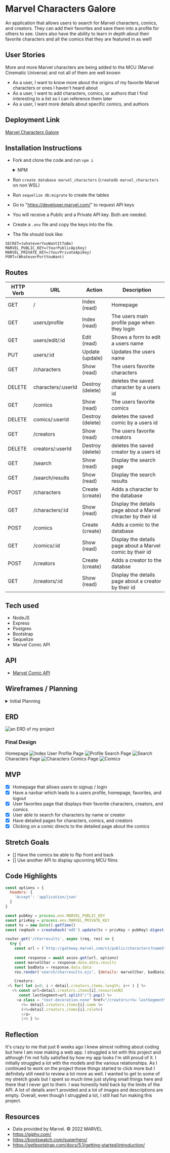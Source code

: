 # Marvel Characters Galore

An application that allows users to search for Marvel characters, comics, and creators. They can add their favorites and save them into a profile for others to see. Users also have the ability to learn in depth about their favorite characters and all the comics that they are featured in as well!

## User Stories
More and more Marvel characters are being added to the MCU (Marvel Cinematic Universe) and not all of them are well known
* As a user, I want to know more about the origins of my favorite Marvel characters or ones I haven't heard about
* As a user, I want to add characters, comics, or authors that I find interesting to a list so I can reference them later
* As a user, I want more details about specific comics, and authors

## Deployment Link
<a href="https://marvel-characters-galore.herokuapp.com/">Marvel Characters Galore</a>

## Installation Instructions
- Fork and clone the code and run `npm i` 
  <details>
    <summary> NPM </summary>
    -axios
    -bcrypt
    -cookie
    -crypto
    -dotenv
    -ejs 
    -expres
    -express-ejs-layouts
    -method-override
    -pg
    -sequelize
    -sequelize-cli

  </details>
- Run `create database marvel_characters` (`createdb marvel_characters` on non WSL)
- Run `sequelize db:migrate` to create the tables
- Go to "https://developer.marvel.com/" to request API keys
- You will receive a Public and a Private API key. Both are needed.
- Create a `.env` file and copy the keys into the file.
- The file should look like:
```
SECRET=(whateverYouWantItToBe)
MARVEL_PUBLIC_KEY=(YourPublicApiKey)
MARVEL_PRIVATE_KEY=(YourPrivateApiKey)
PORT=(WhateverPortYouWant)
```

## Routes
| **HTTP Verb**| **URL** |  **Action**| **Description**
|------------|-------------|------------|------------|
| GET        | /      | Index (read)  | Homepage
| GET         | users/profile       | Index (read) |  The users main profile page when they login
| GET     | users/edit/:id | Edit (read)    | Shows a form to edit a users name
| PUT     | users/:id | Update (update)    | Updates the users name
| GET         | /characters      | Show (read) |  The users favorite characters
| DELETE | characters/:userId       | Destroy (delete)      | deletes the saved character by a users id
| GET         | /comics      | Show (read) |  The users favorite comics
| DELETE | comics/:userId       | Destroy (delete)      | deletes the saved comic by a users id
| GET         | /creators      | Show (read) |  The users favorite creators
| DELETE | creators/:userId       | Destroy (delete)      | deletes the saved creator by a users id
| GET     | /search | Show (read)   | Display the search page
| GET     | /search/results | Show (read)   | Display the search results
| POST     | /characters      | Create (create)      |  Adds a character to the database
| GET      | /characters/:id   | Show (read)  | Display the details page about a Marvel chracter by their id
| POST     | /comics      | Create (create)      |  Adds a comic to the database
| GET      | /comics/:id   | Show (read)  | Display the details page about a Marvel comic by their id
| POST     | /creators      | Create (create)      |  Adds a creator to the databse
| GET      | /creators/:id   | Show (read)  | Display the details page about a creator by their id


## Tech used
* NodeJS
* Express
* Postgres
* Bootstrap
* Sequelize
* Marvel Comic API

## API
*  <a href="https://developer.marvel.com/">Marvel Comic API</a>

## Wireframes / Planning
<details>
  <summary> Initial Planning </summary>
* Homepage
![Index](./wireframes/Index.jpg)
* User Profile Page
![Profile](./wireframes/Profile.jpg)
* User Favorites Page
![Faves](./wireframes/Faves.jpg)
* Search Page
![Search](./wireframes/Search.jpg)
* Search Results Page
![Search-Results](./wireframes/Search-Results.jpg)
* Characters Page
![Characters](./wireframes/Characters.jpg)
* Creator Page
![Creator](./wireframes/Creator.jpg)
* Comics Page
![Comics](./wireframes/Comics.jpg)

</details>

## ERD
![an ERD of my project](./ERD.drawio.png)

### Final Design
 Homepage
![Index](./public/img/framework/Homepage.jpg)
 User Profile Page
![Profile](./public/img/framework/profile.jpg)
 Search Page
![Search](./public/img/framework/Search.jpg)
 Characters Page
![Characters](./public/img/framework/characters.jpg)
 Comics Page
![Comics](./public/img/framework/comics.jpg)

##  MVP 
- [x] Homepage that allows users to signup / login 
- [x] Have a navbar which leads to a users profile, homepage, favorites, and logout
- [x] User favorites page that displays their favorite characters, creators, and comics
- [x] User able to search for characters by name or creator
- [x] Have detailed pages for characters, comics, and creators
- [x] Clicking on a comic directs to the detailed page about the comics

## Stretch Goals
- [] Have the comics be able to flip front and back
- [] Use another API to display upcoming MCU films

## Code Highlights

```javascript
const options = {
  headers: {
    'Accept': 'application/json'
  }
}

const pubKey = process.env.MARVEL_PUBLIC_KEY
const privKey = process.env.MARVEL_PRIVATE_KEY
const ts = new Date().getTime()
const reqHash = createHash('md5').update(ts + privKey + pubKey).digest('hex')

router.get('/charresults', async (req, res) => {
  try {
    const url = (`http://gateway.marvel.com/v1/public/characters?nameStartsWith=${req.query.searchMarvel}&limit=8&ts=${ts}&apikey=${pubKey}&hash=${reqHash}`)
    
    const response = await axios.get(url, options)
    const marvelChar = response.data.data.results
    const badData = response.data.data
    res.render('search/charresults.ejs', {details: marvelChar, badData})
```
    
```javascript
    Creators:
 <% for( let i=0; i < detail.creators.items.length; i++ ) { %>
   <% const url=detail.creators.items[i].resourceURI
      const lastSegment=url.split("/").pop() %>
     <a class = "text-decoration-none" href="/creators/<%= lastSegment%>">
       <%= detail.creators.items[i].name %>
       (<%=detail.creators.items[i].role%>)
       </a> 
       |<% } %>
```

## Reflection

It's crazy to me that just 6 weeks ago I knew almost nothing about coding but here I am now making a web app.
I struggled a lot with this project and although I'm not fully satisfied by how my app looks I'm still proud of it.
I initially struggled a lot with the models and the various relationships. As I continued to work on the project those things started to click more but I definitely still need to review a lot more as well. 
I wanted to get to some of my stretch goals but I spent so much time just styling small things here and there that I never got to them.
I was honestly held back by the limits of the API. A lot of details aren't provided and a lot of images and descriptions are empty.
Overall, even though I struggled a lot, I still had fun making this project.

## Resources 
- Data provided by Marvel. © 2022 MARVEL
- https://giphy.com/ 
- https://bootswatch.com/superhero/
- https://getbootstrap.com/docs/5.1/getting-started/introduction/

